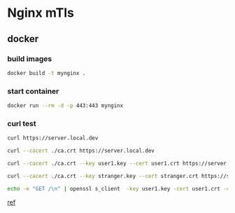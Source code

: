 # Nginx mTls

## docker

### build images

```bash
docker build -t mynginx .
```

### start container

```bash
docker run --rm -d -p 443:443 mynginx
```

### curl test

```bash
curl https://server.local.dev
```

```bash
curl --cacert ./ca.crt https://server.local.dev
```

```bash
curl --cacert ./ca.crt --key user1.key --cert user1.crt https://server.local.dev
```

```bash
curl --cacert ./ca.crt --key stranger.key --cert stranger.crt https://server.local.dev
```

```bash
echo -e "GET /\n" | openssl s_client  -key user1.key -cert user1.crt -connect server.local.dev:443 -CAfile ca.crt -state -ign_eof
```

[ref](https://blog.d8k.io/cloudnative/mtls_nginx_curl/)
